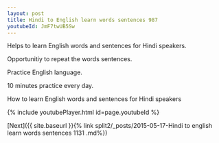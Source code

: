 ```yaml
---
layout: post
title: Hindi to English learn words sentences 987 
youtubeId: JmF7twUB5Sw
---
```

 
 
Helps to learn English words and sentences for Hindi speakers.

Opportunitiy to repeat the words sentences. 

Practice English language. 
 
10 minutes practice every day. 
 
How to learn English words and sentences for Hindi speakers 
 
{% include youtubePlayer.html id=page.youtubeId %}
 
 
[Next]({{ site.baseurl }}{% link  split2/_posts/2015-05-17-Hindi to english learn words sentences 1131 .md%})
 
